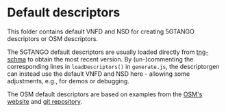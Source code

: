 # Default descriptors

This folder contains default VNFD and NSD for creating 5GTANGO descriptors or OSM descriptors.

The 5GTANGO default descriptors are usually loaded directly from [tng-schma](https://github.com/sonata-nfv/tng-schema) to obtain the most recent version. By (un-)commenting the corresponding lines in `loadDescriptors()` in `generate.js`, the descriptorgen can instead use the default VNFD and NSD here - allowing some adjustments, e.g., for demos or debugging.

The OSM default descriptors are based on examples from the [OSM's website](https://osm.etsi.org/wikipub/index.php/Reference_VNF_and_NS_Descriptors_(Release_THREE)) and [git repository](https://osm.etsi.org/gitweb/?p=osm/devops.git;a=tree;f=descriptor-packages;h=415663e8a79101851d4ae20a23d8ec057bdd3a71;hb=HEAD).

